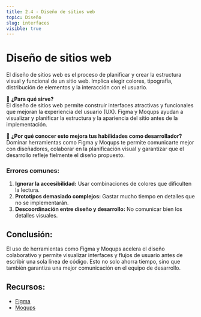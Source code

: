 ```yaml
---
title: 2.4 - Diseño de sitios web
topic: Diseño
slug: interfaces
visible: true
---
```


# Diseño de sitios web  

El diseño de sitios web es el proceso de planificar y crear la estructura visual y funcional de un sitio web. Implica elegir colores, tipografía, distribución de elementos y la interacción con el usuario.  

📌 **¿Para qué sirve?**  
El diseño de sitios web permite construir interfaces atractivas y funcionales que mejoran la experiencia del usuario (UX). Figma y Moqups ayudan a visualizar y planificar la estructura y la apariencia del sitio antes de la implementación.  

📌 **¿Por qué conocer esto mejora tus habilidades como desarrollador?**  
Dominar herramientas como Figma y Moqups te permite comunicarte mejor con diseñadores, colaborar en la planificación visual y garantizar que el desarrollo refleje fielmente el diseño propuesto.  


### Errores comunes:  

1. **Ignorar la accesibilidad:** Usar combinaciones de colores que dificulten la lectura.  
2. **Prototipos demasiado complejos:** Gastar mucho tiempo en detalles que no se implementarán.  
3. **Descoordinación entre diseño y desarrollo:** No comunicar bien los detalles visuales.  

## Conclusión:  
El uso de herramientas como Figma y Moqups acelera el diseño colaborativo y permite visualizar interfaces y flujos de usuario antes de escribir una sola línea de código. Esto no solo ahorra tiempo, sino que también garantiza una mejor comunicación en el equipo de desarrollo.  


## Recursos:  

- [Figma](https://www.figma.com/)  
- [Moqups](https://moqups.com/) 
